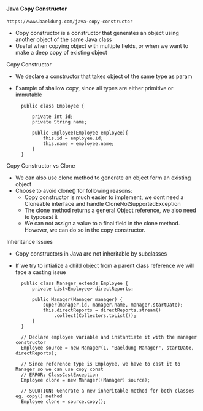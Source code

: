 #### Java Copy Constructor

    https://www.baeldung.com/java-copy-constructor

- Copy constructor is a constructor that generates an object using another object of the same Java class
- Useful when copying object with multiple fields, or when we want to make a deep copy of existing object

Copy Constructor
- We declare a constructor that takes object of the same type as param
- Example of shallow copy, since all types are either primitive or immutable

        public class Employee {

            private int id;
            private String name;

            public Employee(Employee employee){
                this.id = employee.id;
                this.name = employee.name;
            }
        }

Copy Constructor vs Clone
- We can also use clone method to generate an object form an existing object
- Choose to avoid clone() for following reasons:
    - Copy constructor is much easier to implement, we dont need a Cloneable interface and handle CloneNotSupportedException
    - The clone method returns a general Object reference, we also need to typecast it
    - We can not assign a value to a final field in the clone method. However, we can do so in the copy constructor.

Inheritance Issues
- Copy constructors in Java are not inheritable by subclasses
- If we try to intialize a child object from a parent class reference we will face a casting issue

        public class Manager extends Employee {
            private List<Employee> directReports;

            public Manager(Manager manager) {
                super(manager.id, manager.name, manager.startDate);
                this.directReports = directReports.stream()
                    .collect(Collectors.toList());
            }
        }

        // Declare employee variable and instantiate it with the manager constructor
        Employee source = new Manager(1, "Baeldung Manager", startDate, directReports);

        // Since reference type is Employee, we have to cast it to Manager so we can use copy const
        // ERROR: ClassCastException
        Employee clone = new Manager((Manager) source);

        // SOLUTION: Generate a new inheritable method for both classes eg. copy() method
        Employee clone = source.copy();